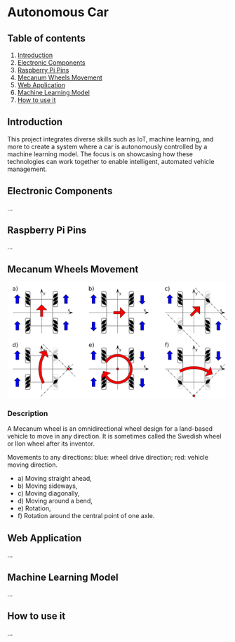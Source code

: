 # Autonomous Car

## Table of contents
1. [Introduction](#introduction)
2. [Electronic Components](#car-components)
3. [Raspberry Pi Pins](#raspberry-pins)
4. [Mecanum Wheels Movement](#mecanum-wheels-movement)
5. [Web Application](#web-application)
6. [Machine Learning Model](#machine-learning-model)
7. [How to use it](#how-to-use-it)
   
## Introduction <a name="introduction"></a>
This project integrates diverse skills such as IoT, machine learning, and more to create a system where a car is autonomously controlled by a machine learning model. The focus is on showcasing how these technologies can work together to enable intelligent, automated vehicle management.

## Electronic Components <a name="car-components"></a>
...

## Raspberry Pi Pins <a name="raspberry-pins"></a>
...

## Mecanum Wheels Movement <a name="mecanum-wheels-movement"></a>
<img src="./imgs/mecanum-wheel-controls.svg" alt="mecanum-wheel-controls"/>

### Description
A Mecanum wheel is an omnidirectional wheel design for a land-based vehicle to move in any direction. It is sometimes called the Swedish wheel or Ilon wheel after its inventor.

Movements to any directions: blue: wheel drive direction; red: vehicle moving direction. 
- a) Moving straight ahead, 
- b) Moving sideways, 
- c) Moving diagonally, 
- d) Moving around a bend, 
- e) Rotation, 
- f) Rotation around the central point of one axle.

## Web Application <a name="web-application"></a>
...

## Machine Learning Model <a name="machine-learning-model"></a>
...

## How to use it <a name="how-to-use-it"></a>
...

